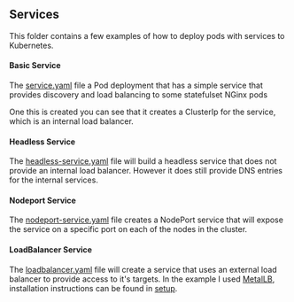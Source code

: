 ## Services
This folder contains a few examples of how to deploy pods with services to Kubernetes.

#### Basic Service
The [service.yaml](service.yaml) file a Pod deployment that has a simple service that provides discovery and load balancing to some statefulset NGinx pods

One this is created you can see that it creates a ClusterIp for the service, which is an internal load balancer. 

#### Headless Service
The [headless-service.yaml](headless-service.yaml) file will build a headless service that does not provide an internal load balancer. However it does still provide DNS entries for the internal services.

#### Nodeport Service
The [nodeport-service.yaml](nodeport-service.yaml) file creates a NodePort service that will expose the service on a specific port on each of the nodes in the cluster.

#### LoadBalancer Service
The [loadbalancer.yaml](loadbalancer.yaml) file will create a service that uses an external load balancer to provide access to it's targets. In the example I used [MetalLB](https://metallb.universe.tf/), installation instructions can be found in [setup](../setup).

